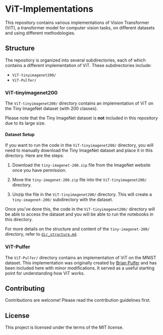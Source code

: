 # ViT-Implementations

This repository contains various implementations of Vision Transformer (ViT), a transformer model for computer vision tasks, on different datasets and using different methodologies.

## Structure

The repository is organized into several subdirectories, each of which contains a different implementation of ViT. These subdirectories include:

- `ViT-tinyimagenet200/`
- `ViT-Pulfer/`

### ViT-tinyimagenet200

The `ViT-tinyimagenet200/` directory contains an implementation of ViT on the Tiny ImageNet dataset (with 200 classes). 

Please note that the Tiny ImageNet dataset is **not** included in this repository due to its large size. 

#### Dataset Setup

If you want to run the code in the `ViT-tinyimagenet200/` directory, you will need to manually download the Tiny ImageNet dataset and place it in this directory. Here are the steps:

1. Download the `tiny-imagenet-200.zip` file from the ImageNet website once you have permission.

2. Move the `tiny-imagenet-200.zip` file into the `ViT-tinyimagenet200/` directory.

3. Unzip the file in the `ViT-tinyimagenet200/` directory. This will create a `tiny-imagenet-200/` subdirectory with the dataset.

Once you've done this, the code in the `ViT-tinyimagenet200/` directory will be able to access the dataset and you will be able to run the notebooks in this directory.

For more details on the structure and content of the `tiny-imagenet-200/` directory, refer to [`dir_structure.md`](ViT-tinyimagenet200/dir_structure.md).

### ViT-Pulfer

The `ViT-Pulfer/` directory contains an implementation of ViT on the MNIST dataset. This implementation was originally created by [Brian Pulfer](https://github.com/BrianPulfer) and has been included here with minor modifications. It served as a useful starting point for understanding how ViT works.

## Contributing

Contributions are welcome! Please read the contribution guidelines first.

## License

This project is licensed under the terms of the MIT license.

